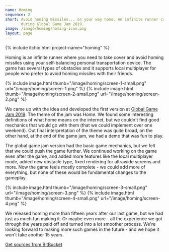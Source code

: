 ```yaml
---
name: Homing
sequence: 2
short: Avoid homing missiles... on your way home. An infinite runner created
       during Global Game Jam 2019.
image: /image/homing/homing-icon.png
layout: page
---
```


{% include itchio.html project-name="homing" %}

Homing is an infinite runner where you need to take cover and avoid homing
missiles using your self-balancing personal transportation device. The game has
several types of obstacles and it supports local multiplayer for people who
prefer to avoid homing missiles with their friends.

<div class="images">
  {% include image.html thumb="/image/homing/screen-1-small.png"
                        url="/image/homing/screen-1.png" %}
  {% include image.html thumb="/image/homing/screen-2-small.png"
                        url="/image/homing/screen-2.png" %}
</div>

We came up with the idea and developed the first version at [Global Game Jam
2019](https://globalgamejam.org/2019/games/homing). The theme of the jam was
_Home_. We found some interesting definitions of what home means on the
internet, but we couldn't find good mechanics that would go with them (that we
could implement over one weekend). Out final interpretation of the theme was
quite broad, on the other hand, at the end of the game jam, we had a demo that
was fun to play.

The global game jam version had the basic game mechanics, but we felt that we
could push the game further. We continued working on the game even after the
game, and added more features like the local multiplayer mode, added new
obstacle type, fixed rendering for ultrawide screens and more. Now the game
feels mostly complete - we could add more of everything, but none of these
would be fundamental changes to the gameplay.
 
<div class="images">
  {% include image.html thumb="/image/homing/screen-3-small.png"
                        url="/image/homing/screen-3.png" %}
  {% include image.html thumb="/image/homing/screen-4-small.png"
                        url="/image/homing/screen-4.png" %}
</div>

We released homing more than fifteen years after our last game, but we had just
as much fun making it. Or maybe even more - all the experience we got through
the years paid off and turned into a lot smoother process. We're looking
forward to making more such games in the future - and we hope it won't take
another 15 years.

[Get sources from BitBucket](https://bitbucket.org/ondrasej/homing)
